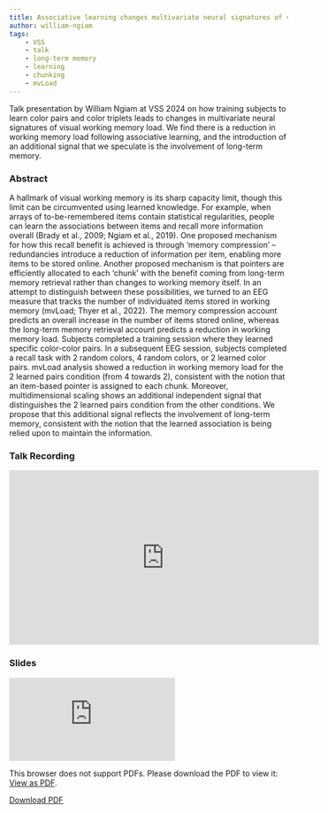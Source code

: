 ```yaml
---
title: Associative learning changes multivariate neural signatures of visual working memory
author: william-ngiam
tags:
    - VSS
    - talk
    - long-term memory
    - learning
    - chunking
    - mvLoad
---
```


Talk presentation by William Ngiam at VSS 2024 on how training subjects to learn color pairs and color triplets leads to changes in multivariate neural signatures of visual working memory load. We find there is a reduction in working memory load following associative learning, and the introduction of an additional signal that we speculate is the involvement of long-term memory.

### Abstract

A hallmark of visual working memory is its sharp capacity limit, though this limit can be circumvented using learned knowledge. For example, when arrays of to-be-remembered items contain statistical regularities, people can learn the associations between items and recall more information overall (Brady et al., 2009; Ngiam et al., 2019). One proposed mechanism for how this recall benefit is achieved is through ‘memory compression’ – redundancies introduce a reduction of information per item, enabling more items to be stored online. Another proposed mechanism is that pointers are efficiently allocated to each ‘chunk’ with the benefit coming from long-term memory retrieval rather than changes to working memory itself. In an attempt to distinguish between these possibilities, we turned to an EEG measure that tracks the number of individuated items stored in working memory (mvLoad; Thyer et al., 2022). The memory compression account predicts an overall increase in the number of items stored online, whereas the long-term memory retrieval account predicts a reduction in working memory load. Subjects completed a training session where they learned specific color-color pairs. In a subsequent EEG session, subjects completed a recall task with 2 random colors, 4 random colors, or 2 learned color pairs. mvLoad analysis showed a reduction in working memory load for the 2 learned pairs condition (from 4 towards 2), consistent with the notion that an item-based pointer is assigned to each chunk. Moreover, multidimensional scaling shows an additional independent signal that distinguishes the 2 learned pairs condition from the other conditions. We propose that this additional signal reflects the involvement of long-term memory, consistent with the notion that the learned association is being relied upon to maintain the information.

### Talk Recording

<iframe width="560" height="315" src="https://www.youtube.com/embed/ZKJ9IuPL-WY?si=6WBA83CDq39lq8Z8" title="YouTube video player" frameborder="0" allow="accelerometer; autoplay; clipboard-write; encrypted-media; gyroscope; picture-in-picture; web-share" referrerpolicy="strict-origin-when-cross-origin" allowfullscreen></iframe>

### Slides

<object data="https://palm-lab.github.io/files/Ngiam_VSS2024.pdf" type="application/pdf" width="100%" height="800px">
    <embed src="https://palm-lab.github.io/files/Ngiam_VSS2024.pdf">
        <p>This browser does not support PDFs. Please download the PDF to view it: <a href="https://palm-lab.github.io/files/Ngiam_VSS2024.pdf">View as PDF</a>.</p>
    </embed>
</object>
<u><a href="https://palm-lab.github.io/files/Ngiam_VSS2024.pdf">Download PDF</a></u><br>

